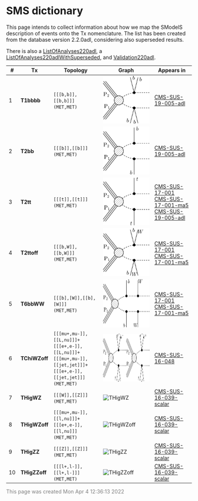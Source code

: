 

# SMS dictionary
This page intends to collect information about how we map the SModelS description of
events onto the Tx nomenclature. The list has been created from the database version 2.2.0adl, considering also superseded results.

There is also a [ListOfAnalyses220adl](https://smodels.github.io/docs/ListOfAnalyses220adl), a [ListOfAnalyses220adlWithSuperseded](https://smodels.github.io/docs/ListOfAnalyses220adlWithSuperseded), and [Validation220adl](Validation220adl).

| **#** | **Tx** | **Topology** | **Graph** | **Appears in** |
| ----- | ------ | ------------ | --------- | -------------- |
| 1 | <a name="T1bbbb"></a>**T1bbbb**<br> | `[[[b,b]],[[b,b]]]`<BR>`(MET,MET)` | <img alt="T1bbbb" src="../feyn/straight/T1bbbb.png" height="130"> | [CMS-SUS-19-005-adl](http://cms-results.web.cern.ch/cms-results/public-results/publications/SUS-19-005/index.html)|
| 2 | <a name="T2bb"></a>**T2bb**<br> | `[[[b]],[[b]]]`<BR>`(MET,MET)` | <img alt="T2bb" src="../feyn/straight/T2bb.png" height="130"> | [CMS-SUS-19-005-adl](http://cms-results.web.cern.ch/cms-results/public-results/publications/SUS-19-005/index.html)|
| 3 | <a name="T2tt"></a>**T2tt**<br> | `[[[t]],[[t]]]`<BR>`(MET,MET)` | <img alt="T2tt" src="../feyn/straight/T2tt.png" height="130"> | [CMS-SUS-17-001](http://cms-results.web.cern.ch/cms-results/public-results/publications/SUS-17-001/index.html)<BR>[CMS-SUS-17-001-ma5](http://cms-results.web.cern.ch/cms-results/public-results/publications/SUS-17-001/index.html)<BR>[CMS-SUS-19-005-adl](http://cms-results.web.cern.ch/cms-results/public-results/publications/SUS-19-005/index.html)|
| 4 | <a name="T2ttoff"></a>**T2ttoff**<br> | `[[[b,W]],[[b,W]]]`<BR>`(MET,MET)` | <img alt="T2ttoff" src="../feyn/straight/T2ttoff.png" height="130"> | [CMS-SUS-17-001](http://cms-results.web.cern.ch/cms-results/public-results/publications/SUS-17-001/index.html)<BR>[CMS-SUS-17-001-ma5](http://cms-results.web.cern.ch/cms-results/public-results/publications/SUS-17-001/index.html)|
| 5 | <a name="T6bbWW"></a>**T6bbWW**<br> | `[[[b],[W]],[[b],[W]]]`<BR>`(MET,MET)` | <img alt="T6bbWW" src="../feyn/straight/T6bbWW.png" height="130"> | [CMS-SUS-17-001](http://cms-results.web.cern.ch/cms-results/public-results/publications/SUS-17-001/index.html)<BR>[CMS-SUS-17-001-ma5](http://cms-results.web.cern.ch/cms-results/public-results/publications/SUS-17-001/index.html)|
| 6 | <a name="TChiWZoff"></a>**TChiWZoff**<br> | `[[[mu+,mu-]],[[L,nu]]]+`<BR>`[[[e+,e-]],[[L,nu]]]+`<BR>`[[[mu+,mu-]],[[jet,jet]]]+`<BR>`[[[e+,e-]],[[jet,jet]]]`<BR>`(MET,MET)` | <img alt="TChiWZoff" src="../feyn/straight/TChiWZoff.png" height="130"> | [CMS-SUS-16-048](http://cms-results.web.cern.ch/cms-results/public-results/publications/SUS-16-048/index.html)|
| 7 | <a name="THigWZ"></a>**THigWZ**<br> | `[[[W]],[[Z]]]`<BR>`(MET,MET)` | <img alt="THigWZ" src="../feyn/straight/THigWZ.png" height="130"> | [CMS-SUS-16-039-scalar](http://cms-results.web.cern.ch/cms-results/public-results/publications/SUS-16-039/index.html)|
| 8 | <a name="THigWZoff"></a>**THigWZoff**<br> | `[[[mu+,mu-]],[[l,nu]]]+`<BR>`[[[e+,e-]],[[l,nu]]]`<BR>`(MET,MET)` | <img alt="THigWZoff" src="../feyn/straight/THigWZoff.png" height="130"> | [CMS-SUS-16-039-scalar](http://cms-results.web.cern.ch/cms-results/public-results/publications/SUS-16-039/index.html)|
| 9 | <a name="THigZZ"></a>**THigZZ**<br> | `[[[Z]],[[Z]]]`<BR>`(MET,MET)` | <img alt="THigZZ" src="../feyn/straight/THigZZ.png" height="130"> | [CMS-SUS-16-039-scalar](http://cms-results.web.cern.ch/cms-results/public-results/publications/SUS-16-039/index.html)|
| 10 | <a name="THigZZoff"></a>**THigZZoff**<br> | `[[[l+,l-]],[[l+,l-]]]`<BR>`(MET,MET)` | <img alt="THigZZoff" src="../feyn/straight/THigZZoff.png" height="130"> | [CMS-SUS-16-039-scalar](http://cms-results.web.cern.ch/cms-results/public-results/publications/SUS-16-039/index.html)|

<font color='grey'>This page was created Mon Apr  4 12:36:13 2022</font>
